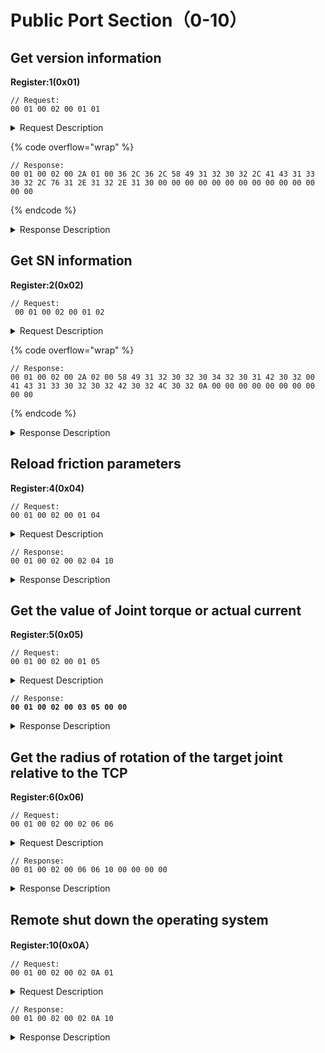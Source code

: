 # Public Port Section（0-10）

## Get version information

**Register:1(0x01)**

```
// Request:
00 01 00 02 00 01 01 
```

<details>

<summary>Request Description</summary>

```
//00 01    U16, Transaction ID
//00 02    U16, Protocol Identifier
//00 01    U16, Length 
//01       U8, Register
```

</details>

{% code overflow="wrap" %}
```
// Response:
00 01 00 02 00 2A 01 00 36 2C 36 2C 58 49 31 32 30 32 2C 41 43 31 33 30 32 2C 76 31 2E 31 32 2E 31 30 00 00 00 00 00 00 00 00 00 00 00 00 00 00
```
{% endcode %}

<details>

<summary>Response Description</summary>

```
//00 01    U16, Transaction ID
//00 02    U16, Protocol Identifier
//00 2A    U16, Length 
//01       U8, Register
//00       U8, State
//36 2C 36 2C   U8, Type, Axes, 6,6,
//58 49 31 32 30 32 2C    U8, xArm Version XI1202,
//41 43 31 33 30 32 2C    U8, Control Box Version AC1302,
//76 31 2E 31 32 2E 31 30    U8, Firmware Version v1.12.10
//00 00 00 00 00 00 00 00 00 00 00 00 00 00   U8, null  
```

</details>

## Get SN information

**Register:2(0x02)**

```
// Request:
 00 01 00 02 00 01 02
```

<details>

<summary>Request Description</summary>

```
//00 01    U16, Transaction ID
//00 02    U16, Protocol Identifier
//00 01    U16, Length 
//02       U8, Register
```

</details>

{% code overflow="wrap" %}
```
// Response:
00 01 00 02 00 2A 02 00 58 49 31 32 30 32 30 34 32 30 31 42 30 32 00 41 43 31 33 30 32 30 32 42 30 32 4C 30 32 0A 00 00 00 00 00 00 00 00 00 00
```
{% endcode %}

<details>

<summary>Response Description</summary>

```
//00 01    U16, Transaction ID
//00 02    U16, Protocol Identifier
//00 2A    U16, Length 
//02       U8, Register
//00       U8, State
//58 49 31 32 30 32 30 34 32 30 31 42 30 32 00      U8, XI120204201B02
//41 43 31 33 30 32 30 32 42 30 32 4C 30 32 0A      U8, AC130202B02L02
//00 00 00 00 00 00 00 00 00 00     U8, null
```

</details>

## Reload friction parameters

**Register:4(0x04)**

```
// Request:
00 01 00 02 00 01 04 
```

<details>

<summary>Request Description</summary>

```
//00 01    U16, Transaction ID
//00 02    U16, Protocol Identifier
//00 01    U16, Length 
//04       U8, Register
```

</details>

```
// Response:
00 01 00 02 00 02 04 10 
```

<details>

<summary>Response Description</summary>

```
//00 01    U16, Transaction ID
//00 02    U16, Protocol Identifier
//00 02    U16, Length 
//04       U8, Register
//10       U8, State
```

</details>

## Get the value of Joint torque or actual current

**Register:5(0x05)**

```
// Request:
00 01 00 02 00 01 05
```

<details>

<summary>Request Description</summary>

```
//00 01    U16, Transaction ID
//00 02    U16, Protocol Identifier
//00 01    U16, Length 
//05       U8, Register
```

</details>

<pre><code>// Response:
<strong>00 01 00 02 00 03 05 00 00
</strong></code></pre>

<details>

<summary>Response Description</summary>

{% code overflow="wrap" %}
```
//00 01    U16, Transaction ID
//00 02    U16, Protocol Identifier
//00 03    U16, Length 
//05       U8, Register
//00       U8, State
//00       U8, 0: Theoretical joint torque 1: Actual current of servo
```
{% endcode %}

</details>

## Get the radius of rotation of the target joint relative to the TCP

**Register:6(0x06)**

```
// Request:
00 01 00 02 00 02 06 06 
```

<details>

<summary>Request Description</summary>

```
//00 01    U16, Transaction ID
//00 02    U16, Protocol Identifier
//00 02    U16, Length 
//06       U8, Register
//06       U8, Parameter 1(target joint:6)
```

</details>

```
// Response:
00 01 00 02 00 06 06 10 00 00 00 00
```

<details>

<summary>Response Description</summary>

```
//00 01    U16, Transaction ID
//00 02    U16, Protocol Identifier
//00 06    U16, Length 
//06       U8, Register
//10       U8, State
//00 00 00 00    U8, Parameter 1(Radius of rotation)
```

</details>

## Remote shut down the operating system

**Register:10(0x0A）**

```
// Request:
00 01 00 02 00 02 0A 01 
```

<details>

<summary>Request Description</summary>

```
//00 01    U16, Transaction ID
//00 02    U16, Protocol Identifier
//00 02    U16, Length 
//0A       U8,  Register
//01       U8,  1:remote shut down the operating system temporarily 2:reboot
```

</details>

```
// Response:
00 01 00 02 00 02 0A 10
```

<details>

<summary>Response Description</summary>

```
//00 01    U16, Transaction ID
//00 02    U16, Protocol Identifier
//00 02    U16, Length 
//0A       U8, Register
//10       U8, State
```

</details>
